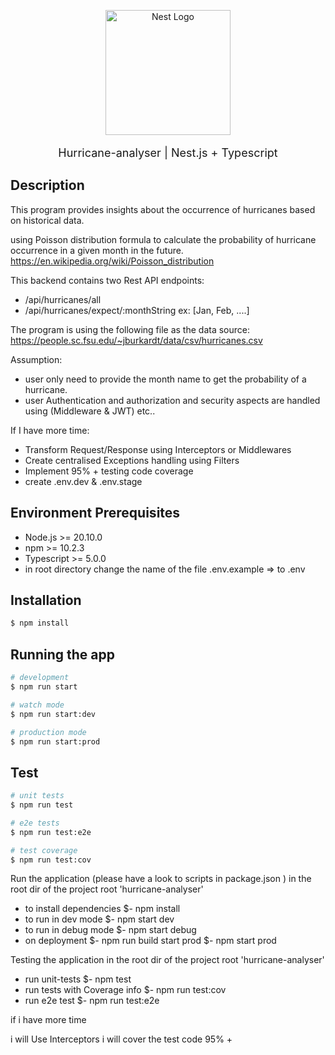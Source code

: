  
<p align="center">
  <a href="http://nestjs.com/" target="blank"><img src="https://nestjs.com/img/logo-small.svg" width="200" alt="Nest Logo" /></a>
</p>

<p align="center" style="font-size: large">
  Hurricane-analyser |
    Nest.js + Typescript
</p>


[circleci-image]: https://img.shields.io/circleci/build/github/nestjs/nest/master?token=abc123def456
[circleci-url]: https://circleci.com/gh/nestjs/nest

## Description
This program provides insights about the occurrence of hurricanes based on historical data.

using Poisson distribution formula to calculate the probability of hurricane occurrence 
in a given month in the future.
https://en.wikipedia.org/wiki/Poisson_distribution

This backend contains two Rest API endpoints:
 - /api/hurricanes/all
 - /api/hurricanes/expect/:monthString ex: [Jan, Feb, ....]

The program is using the following file as the data source:
https://people.sc.fsu.edu/~jburkardt/data/csv/hurricanes.csv

Assumption: 
- user only need to provide the month name to get the probability of a hurricane.
- user Authentication and authorization and security aspects are handled using (Middleware & JWT) etc..

If I have more time:
- Transform Request/Response using Interceptors or Middlewares 
- Create centralised Exceptions handling using Filters  
- Implement 95% + testing code coverage
- create .env.dev & .env.stage

## Environment Prerequisites
- Node.js >= 20.10.0
- npm >= 10.2.3
- Typescript >= 5.0.0
- in root directory change the name of the file .env.example => to .env 

## Installation

```bash
$ npm install
```

## Running the app

```bash
# development
$ npm run start

# watch mode
$ npm run start:dev

# production mode
$ npm run start:prod
```

## Test

```bash
# unit tests
$ npm run test

# e2e tests
$ npm run test:e2e

# test coverage
$ npm run test:cov
```




Run the application (please have a look to scripts in package.json )
in the root dir of the project root 'hurricane-analyser'
- to install dependencies $- npm install
- to run in dev mode  $- npm start dev
- to run in debug mode  $- npm start debug
- on deployment $- npm run build start prod $- npm start prod

Testing the application
in the root dir of the project root 'hurricane-analyser'
-  run unit-tests $- npm test
-  run tests with Coverage info $- npm run test:cov
-  run e2e test $- npm run test:e2e


if i have more time

i will Use Interceptors
i will cover the test code 95% +

